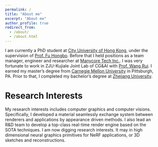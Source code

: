 ```yaml
---
permalink: /
title: "About me"
excerpt: "About me"
author_profile: true
redirect_from: 
  - /about/
  - /about.html
---
```


I am currently a PhD student at [City University of Hong Kong](https://www.cityu.edu.hk/), under the supervision of [Prof. Fu Hongbo](https://scholars.cityu.edu.hk/person/hongbofu). Before that I held positions as a team manager, engineer and researcher at [Manycore Tech Inc.](https://www.kujiale.com/). I was very fortunate to work in ZJU-Kujiale Joint Lab of CG&AI with [Prof. Wang Rui](http://www.cad.zju.edu.cn/home/rwang/). I earned my master’s degree from [Carnegie Mellon University](https://www.cmu.edu/) in Pittsburgh, PA. Prior to that, I completed my bachelor’s degree at [Zhejiang University](https://www.zju.edu.cn/).


Research Interests
======
My research interests includes computer graphics and computer visions. Specifically, I developed a material seamlessly exchange system between renderers and applications by appearance driven methods. I also lead an R&D team to develop a top-class real-time render engine based on the SOTA techniques. I am now digging research interests. It may in high dimensional neural graphics primitives for NeRF applications, or 3D sketches and reconstructions.


<!-- A data-driven personal website
======
Like many other Jekyll-based GitHub Pages templates, academicpages makes you separate the website's content from its form. The content & metadata of your website are in structured markdown files, while various other files constitute the theme, specifying how to transform that content & metadata into HTML pages. You keep these various markdown (.md), YAML (.yml), HTML, and CSS files in a public GitHub repository. Each time you commit and push an update to the repository, the [GitHub pages](https://pages.github.com/) service creates static HTML pages based on these files, which are hosted on GitHub's servers free of charge.

Many of the features of dynamic content management systems (like Wordpress) can be achieved in this fashion, using a fraction of the computational resources and with far less vulnerability to hacking and DDoSing. You can also modify the theme to your heart's content without touching the content of your site. If you get to a point where you've broken something in Jekyll/HTML/CSS beyond repair, your markdown files describing your talks, publications, etc. are safe. You can rollback the changes or even delete the repository and start over -- just be sure to save the markdown files! Finally, you can also write scripts that process the structured data on the site, such as [this one](https://github.com/academicpages/academicpages.github.io/blob/master/talkmap.ipynb) that analyzes metadata in pages about talks to display [a map of every location you've given a talk](https://academicpages.github.io/talkmap.html).
 -->
